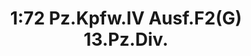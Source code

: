 ---
layout: product
title: "1:72 Pz.Kpfw.IV Ausf.F2(G) 13.Pz.Div."
price: "4500" 
desc: "Maketa"
img_path: "/assets/img/DRA60697.webp"
brand: "Dragon"
available: false
special_offer: false
new: false
soon: false
cat: "010000"
subcat: "010600"
subsubcat: "0N/A"
sifra: "DRA60697"
popular: false
---